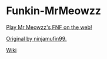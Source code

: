 # Funkin-MrMeowzz

<a href="https://mrmeowzz.github.io/Funkin-MrMeowzz/web">Play Mr Meowzz's FNF on the web!</a>

<a href="https://github.com/ninjamuffin99/Funkin">Original by ninjamufin99.</a>

<a href="https://github.com/MrMeowzz/Funkin-MrMeowzz/wiki">Wiki</a>

